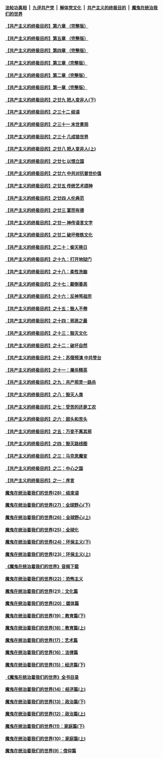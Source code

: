 

####  [法轮功真相](../../../../basic/blob/master/README.md?t=04251431) &nbsp;|&nbsp; [九评共产党](../../../../9ping.md/blob/master/README.md?t=04251431) &nbsp;|&nbsp; [解体党文化](../../../../jtdwh.md/blob/master/README.md?t=04251431)  &nbsp;|&nbsp; [共产主义的终极目的](../../../../gczydzjmd.md/blob/master/README.md?t=04251431) &nbsp;|&nbsp; [魔鬼在统治我们的世界](../../../../mgztzwmdsj.md/blob/master/README.md?t=04251431) 

#### [【共产主义的终极目的】第六章 （完整版）](../pages/nsc422/n11428913.md?t=04251431) 

#### [【共产主义的终极目的】第五章 （完整版）](../pages/nsc422/n11428912.md?t=04251431) 

#### [【共产主义的终极目的】第四章 （完整版）](../pages/nsc422/n11428907.md?t=04251431) 

#### [【共产主义的终极目的】第三章（完整版）](../pages/nsc422/n11428848.md?t=04251431) 

#### [【共产主义的终极目的】第二章（完整版）](../pages/nsc422/n11428831.md?t=04251431) 

#### [【共产主义的终极目的】第一章（完整版）](../pages/nsc422/n11417651.md?t=04251431) 

#### [【共产主义的终极目的】之廿九 把人变非人(下)](../pages/nsc422/n11344140.md?t=04251431) 

#### [【共产主义的终极目的】之三十二 结语](../pages/nsc422/n11360535.md?t=04251431) 

#### [【共产主义的终极目的】之三十一 末世景观](../pages/nsc422/n11351129.md?t=04251431) 

#### [【共产主义的终极目的】之三十 几成狼世界](../pages/nsc422/n11348280.md?t=04251431) 

#### [【共产主义的终极目的】之廿八 把人变非人(上)](../pages/nsc422/n11340492.md?t=04251431) 

#### [【共产主义的终极目的】之廿七 以恨立国](../pages/nsc422/n11336944.md?t=04251431) 

#### [【共产主义的终极目的】之廿六 中共对抗普世价值](../pages/nsc422/n11324785.md?t=04251431) 

#### [【共产主义的终极目的】之廿五 传统艺术颂神](../pages/nsc422/n11296396.md?t=04251431) 

#### [【共产主义的终极目的】之廿四 人伦典范](../pages/nsc422/n11296397.md?t=04251431) 

#### [【共产主义的终极目的】之廿三 富而有德](../pages/nsc422/n11283598.md?t=04251431) 

#### [【共产主义的终极目的】之廿一 神传语言文字](../pages/nsc422/n11263265.md?t=04251431) 

#### [【共产主义的终极目的】之廿二 破坏修炼文化](../pages/nsc422/n11245728.md?t=04251431) 

#### [【共产主义的终极目的】之二十：偷天换日](../pages/nsc422/n11238846.md?t=04251431) 

#### [【共产主义的终极目的】之十九：打开地狱门](../pages/nsc422/n11206376.md?t=04251431) 

#### [【共产主义的终极目的】之十八：柔性洗脑](../pages/nsc422/n11199994.md?t=04251431) 

#### [【共产主义的终极目的】之十七：颠倒善恶](../pages/nsc422/n11179782.md?t=04251431) 

#### [【共产主义的终极目的】之十六：反神骂祖宗](../pages/nsc422/n11166798.md?t=04251431) 

#### [【共产主义的终极目的】之十五：毁人不倦](../pages/nsc422/n11166792.md?t=04251431) 

#### [【共产主义的终极目的】之十四：邪恶之最](../pages/nsc422/n11150249.md?t=04251431) 

#### [【共产主义的终极目的】之十三：毁灭文化](../pages/nsc422/n11135227.md?t=04251431) 

#### [【共产主义的终极目的】之十二：破坏自然](../pages/nsc422/n11135214.md?t=04251431) 

#### [【共产主义的终极目的】之十：苏俄预演 中共登台](../pages/nsc422/n11118424.md?t=04251431) 

#### [【共产主义的终极目的】之十一：屠杀精英](../pages/nsc422/n11118442.md?t=04251431) 

#### [【共产主义的终极目的】之九：共产邪灵一路杀](../pages/nsc422/n11114139.md?t=04251431) 

#### [【共产主义的终极目的】之八：毁灭人类](../pages/nsc422/n11108503.md?t=04251431) 

#### [【共产主义的终极目的】之七：受苦的还是工农](../pages/nsc422/n11101809.md?t=04251431) 

#### [【共产主义的终极目的】之六：甜头和苦头](../pages/nsc422/n11096971.md?t=04251431) 

#### [【共产主义的终极目的】之五：万变不离其邪](../pages/nsc422/n11091285.md?t=04251431) 

#### [【共产主义的终极目的】之四：毁灭路线图](../pages/nsc422/n11086284.md?t=04251431) 

#### [【共产主义的终极目的】之三：马克思魔变](../pages/nsc422/n11061941.md?t=04251431) 

#### [【共产主义的终极目的】之二：中心之国](../pages/nsc422/n11047728.md?t=04251431) 

#### [【共产主义的终极目的】之一：序言](../pages/nsc422/n11086077.md?t=04251431) 

#### [魔鬼在统治着我们的世界(28)：结束语](../pages/nsc422/n10936246.md?t=04251431) 

#### [魔鬼在统治着我们的世界(27)：全球野心(下)](../pages/nsc422/n10928319.md?t=04251431) 

#### [魔鬼在统治着我们的世界(26)：全球野心(上)](../pages/nsc422/n10900318.md?t=04251431) 

#### [魔鬼在统治着我们的世界(25)：全球化](../pages/nsc422/n10788205.md?t=04251431) 

#### [魔鬼在统治着我们的世界(24)：环保主义(下)](../pages/nsc422/n10695307.md?t=04251431) 

#### [魔鬼在统治着我们的世界(23)：环保主义(上)](../pages/nsc422/n10688613.md?t=04251431) 

#### [《魔鬼在统治着我们的世界》音频下载](../pages/nsc422/n10635553.md?t=04251431) 

#### [魔鬼在统治着我们的世界(22)：恐怖主义](../pages/nsc422/n10614727.md?t=04251431) 

#### [魔鬼在统治着我们的世界(21)：文化篇](../pages/nsc422/n10597706.md?t=04251431) 

#### [魔鬼在统治着我们的世界(20)：媒体篇](../pages/nsc422/n10586579.md?t=04251431) 

#### [魔鬼在统治着我们的世界(19)：教育篇(下)](../pages/nsc422/n10564808.md?t=04251431) 

#### [魔鬼在统治着我们的世界(18)：教育篇(上)](../pages/nsc422/n10526970.md?t=04251431) 

#### [魔鬼在统治着我们的世界(17)：艺术篇](../pages/nsc422/n10499093.md?t=04251431) 

#### [魔鬼在统治着我们的世界(16)：法律篇](../pages/nsc422/n10485969.md?t=04251431) 

#### [魔鬼在统治着我们的世界(15)：经济篇(下)](../pages/nsc422/n10469975.md?t=04251431) 

#### [《魔鬼在统治着我们的世界》全书目录](../pages/nsc422/n10464261.md?t=04251431) 

#### [魔鬼在统治着我们的世界(14)：经济篇(上)](../pages/nsc422/n10457370.md?t=04251431) 

#### [魔鬼在统治着我们的世界(13)：政治篇(下)](../pages/nsc422/n10448270.md?t=04251431) 

#### [魔鬼在统治着我们的世界(12)：政治篇(上)](../pages/nsc422/n10444576.md?t=04251431) 

#### [魔鬼在统治着我们的世界(11)：家庭篇(下)](../pages/nsc422/n10440961.md?t=04251431) 

#### [魔鬼在统治着我们的世界(10)：家庭篇(上)](../pages/nsc422/n10435448.md?t=04251431) 

#### [魔鬼在统治着我们的世界(9)：信仰篇](../pages/nsc422/n10432159.md?t=04251431) 

